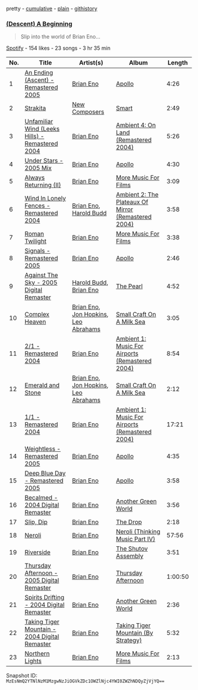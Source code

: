 pretty - [cumulative](/playlists/cumulative/71WgbCkbVXGzAltJTAT6lD.md) - [plain](/playlists/plain/71WgbCkbVXGzAltJTAT6lD) - [githistory](https://github.githistory.xyz/mackorone/spotify-playlist-archive/blob/main/playlists/plain/71WgbCkbVXGzAltJTAT6lD)

### [\(Descent\) A Beginning](https://open.spotify.com/playlist/71WgbCkbVXGzAltJTAT6lD)

> Slip into the world of Brian Eno...

[Spotify](https://open.spotify.com/user/spotify) - 154 likes - 23 songs - 3 hr 35 min

| No. | Title | Artist(s) | Album | Length |
|---|---|---|---|---|
| 1 | [An Ending \(Ascent\) \- Remastered 2005](https://open.spotify.com/track/1vgSaC0BPlL6LEm4Xsx59J) | [Brian Eno](https://open.spotify.com/artist/7MSUfLeTdDEoZiJPDSBXgi) | [Apollo](https://open.spotify.com/album/1Z2jkEtW5Sc9wWVxUgyG0E) | 4:26 |
| 2 | [Strakita](https://open.spotify.com/track/1TfWsxvMJCAXu0r7pAu3Fr) | [New Composers](https://open.spotify.com/artist/2HvC4RR0XAB9P2k67t1MEM) | [Smart](https://open.spotify.com/album/7opbN1cscNgBDP07SlBsHA) | 2:49 |
| 3 | [Unfamiliar Wind \(Leeks Hills\) \- Remastered 2004](https://open.spotify.com/track/4SngUdjKC7Njrz5UVik26A) | [Brian Eno](https://open.spotify.com/artist/7MSUfLeTdDEoZiJPDSBXgi) | [Ambient 4: On Land \(Remastered 2004\)](https://open.spotify.com/album/6siM9Wpdrdlt5xQYohETIh) | 5:26 |
| 4 | [Under Stars \- 2005 Mix](https://open.spotify.com/track/4bBs07tSkVLzETwbgPlxdl) | [Brian Eno](https://open.spotify.com/artist/7MSUfLeTdDEoZiJPDSBXgi) | [Apollo](https://open.spotify.com/album/1Z2jkEtW5Sc9wWVxUgyG0E) | 4:30 |
| 5 | [Always Returning \(II\)](https://open.spotify.com/track/075JCikBUbvcACqkRc2SEH) | [Brian Eno](https://open.spotify.com/artist/7MSUfLeTdDEoZiJPDSBXgi) | [More Music For Films](https://open.spotify.com/album/47N5UQf6LPphxJGAHjTnMQ) | 3:09 |
| 6 | [Wind In Lonely Fences \- Remastered 2004](https://open.spotify.com/track/31aECKjYHYUwWApiOaLLU2) | [Brian Eno](https://open.spotify.com/artist/7MSUfLeTdDEoZiJPDSBXgi), [Harold Budd](https://open.spotify.com/artist/3uOCouLFR4bVx0XeiQJSbl) | [Ambient 2: The Plateaux Of Mirror \(Remastered 2004\)](https://open.spotify.com/album/5ma9r5NFV0poevmydI2qgO) | 3:58 |
| 7 | [Roman Twilight](https://open.spotify.com/track/1mYSMAwkWR1uB6OXAQQTNM) | [Brian Eno](https://open.spotify.com/artist/7MSUfLeTdDEoZiJPDSBXgi) | [More Music For Films](https://open.spotify.com/album/47N5UQf6LPphxJGAHjTnMQ) | 3:38 |
| 8 | [Signals \- Remastered 2005](https://open.spotify.com/track/5Q5MFVjUWVNgb7XBerPdbQ) | [Brian Eno](https://open.spotify.com/artist/7MSUfLeTdDEoZiJPDSBXgi) | [Apollo](https://open.spotify.com/album/1Z2jkEtW5Sc9wWVxUgyG0E) | 2:46 |
| 9 | [Against The Sky \- 2005 Digital Remaster](https://open.spotify.com/track/50mwGp3PgKoZldhBvfy2cf) | [Harold Budd](https://open.spotify.com/artist/3uOCouLFR4bVx0XeiQJSbl), [Brian Eno](https://open.spotify.com/artist/7MSUfLeTdDEoZiJPDSBXgi) | [The Pearl](https://open.spotify.com/album/5SSf6lNbSoaAUx6PxQVjlP) | 4:52 |
| 10 | [Complex Heaven](https://open.spotify.com/track/5EhvDAos2Ppf82XN5EV60u) | [Brian Eno](https://open.spotify.com/artist/7MSUfLeTdDEoZiJPDSBXgi), [Jon Hopkins](https://open.spotify.com/artist/7yxi31szvlbwvKq9dYOmFI), [Leo Abrahams](https://open.spotify.com/artist/6g4q7DPLaVqWGnfMpAb2Yd) | [Small Craft On A Milk Sea](https://open.spotify.com/album/47e7SP8MtzYKK8Lm3gEK2i) | 3:05 |
| 11 | [2/1 \- Remastered 2004](https://open.spotify.com/track/1Qr6LFKNBFNNa2y6nMDO31) | [Brian Eno](https://open.spotify.com/artist/7MSUfLeTdDEoZiJPDSBXgi) | [Ambient 1: Music For Airports \(Remastered 2004\)](https://open.spotify.com/album/063f8Ej8rLVTz9KkjQKEMa) | 8:54 |
| 12 | [Emerald and Stone](https://open.spotify.com/track/7Jd0MqZq15T4pDWts2G6Yl) | [Brian Eno](https://open.spotify.com/artist/7MSUfLeTdDEoZiJPDSBXgi), [Jon Hopkins](https://open.spotify.com/artist/7yxi31szvlbwvKq9dYOmFI), [Leo Abrahams](https://open.spotify.com/artist/6g4q7DPLaVqWGnfMpAb2Yd) | [Small Craft On A Milk Sea](https://open.spotify.com/album/47e7SP8MtzYKK8Lm3gEK2i) | 2:12 |
| 13 | [1/1 \- Remastered 2004](https://open.spotify.com/track/3bCmDqflFBHijgJfvtqev5) | [Brian Eno](https://open.spotify.com/artist/7MSUfLeTdDEoZiJPDSBXgi) | [Ambient 1: Music For Airports \(Remastered 2004\)](https://open.spotify.com/album/063f8Ej8rLVTz9KkjQKEMa) | 17:21 |
| 14 | [Weightless \- Remastered 2005](https://open.spotify.com/track/64Rc8eAYEcIVK486usaKtb) | [Brian Eno](https://open.spotify.com/artist/7MSUfLeTdDEoZiJPDSBXgi) | [Apollo](https://open.spotify.com/album/1Z2jkEtW5Sc9wWVxUgyG0E) | 4:35 |
| 15 | [Deep Blue Day \- Remastered 2005](https://open.spotify.com/track/50mL6pbI0uI6YX1xbSer7g) | [Brian Eno](https://open.spotify.com/artist/7MSUfLeTdDEoZiJPDSBXgi) | [Apollo](https://open.spotify.com/album/1Z2jkEtW5Sc9wWVxUgyG0E) | 3:58 |
| 16 | [Becalmed \- 2004 Digital Remaster](https://open.spotify.com/track/3qq8XPwF2DoBhENRgLQ7ET) | [Brian Eno](https://open.spotify.com/artist/7MSUfLeTdDEoZiJPDSBXgi) | [Another Green World](https://open.spotify.com/album/6uoeezh45SYEb8lcT8gDTY) | 3:56 |
| 17 | [Slip, Dip](https://open.spotify.com/track/2YyXej3Cwztlc8ijBDh5vR) | [Brian Eno](https://open.spotify.com/artist/7MSUfLeTdDEoZiJPDSBXgi) | [The Drop](https://open.spotify.com/album/6Fb5fYghhLgnEniAMICvjA) | 2:18 |
| 18 | [Neroli](https://open.spotify.com/track/6oW8CEEQjzVVC1ddFVnUUe) | [Brian Eno](https://open.spotify.com/artist/7MSUfLeTdDEoZiJPDSBXgi) | [Neroli \(Thinking Music Part IV\)](https://open.spotify.com/album/4hLSor8c1uDJ8ns0WZL3dz) | 57:56 |
| 19 | [Riverside](https://open.spotify.com/track/4xa1qfpsyLpq8EqVIlcgka) | [Brian Eno](https://open.spotify.com/artist/7MSUfLeTdDEoZiJPDSBXgi) | [The Shutov Assembly](https://open.spotify.com/album/24tydQEhQTIlAaGNk9LrPv) | 3:51 |
| 20 | [Thursday Afternoon \- 2005 Digital Remaster](https://open.spotify.com/track/4t3Yh6tKkxXrc458pNI7zZ) | [Brian Eno](https://open.spotify.com/artist/7MSUfLeTdDEoZiJPDSBXgi) | [Thursday Afternoon](https://open.spotify.com/album/6AKF0REZoFiXMorWDpSiZt) | 1:00:50 |
| 21 | [Spirits Drifting \- 2004 Digital Remaster](https://open.spotify.com/track/0CUTdiwHWlO3VGWHQxpbeo) | [Brian Eno](https://open.spotify.com/artist/7MSUfLeTdDEoZiJPDSBXgi) | [Another Green World](https://open.spotify.com/album/6uoeezh45SYEb8lcT8gDTY) | 2:36 |
| 22 | [Taking Tiger Mountain \- 2004 Digital Remaster](https://open.spotify.com/track/7B7pBku79p0GVWWRJ88Aiq) | [Brian Eno](https://open.spotify.com/artist/7MSUfLeTdDEoZiJPDSBXgi) | [Taking Tiger Mountain \(By Strategy\)](https://open.spotify.com/album/1IMbtEVdtaFz0PPiq4brLZ) | 5:32 |
| 23 | [Northern Lights](https://open.spotify.com/track/6M2JXcfJK9bQyVuvHvXo73) | [Brian Eno](https://open.spotify.com/artist/7MSUfLeTdDEoZiJPDSBXgi) | [More Music For Films](https://open.spotify.com/album/47N5UQf6LPphxJGAHjTnMQ) | 2:13 |

Snapshot ID: `MzEsNmQ2YTNlNzM1MzgwNzJiOGVkZDc1OWZlNjc4YWI0ZWZhNDQyZjVjYQ==`
